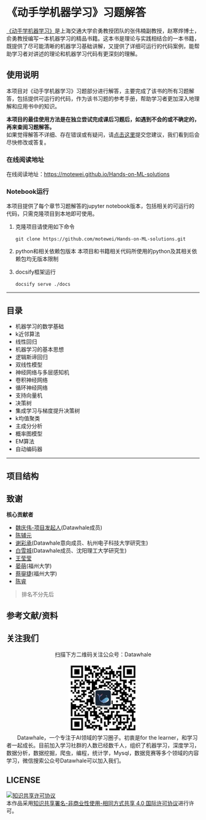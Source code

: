 # 《动手学机器学习》习题解答
  
[《动手学机器学习》](https://hml.boyuai.com/)是上海交通大学俞勇教授团队的张伟楠副教授，赵寒烨博士，俞勇教授编写一本机器学习的精品书籍。这本书是理论与实践相结合的一本书籍，既提供了尽可能清晰的机器学习基础讲解，又提供了详细可运行的代码案例，能帮助学习者对讲述的理论和机器学习代码有更深刻的理解。  

## 使用说明
本项目对《动手学机器学习》习题部分进行解答，主要完成了该书的所有习题解答，包括提供可运行的代码，作为该书习题的参考手册，帮助学习者更加深入地理解和应用书中的知识。  

**本项目的最佳使用方法是在独立尝试完成课后习题后，如遇到不会的或不确定的，再来查阅习题解答。**  
如果觉得解答不详细、存在错误或有疑问，请[点击这里](https://github.com/motewei/Hands-on-ML-solutions/issues)提交您建议，我们看到后会尽快修改或答复。

### 在线阅读地址
在线阅读地址：https://motewei.github.io/Hands-on-ML-solutions

### Notebook运行
本项目提供了每个章节习题解答的jupyter notebook版本，包括相关的可运行的代码，只需克隆项目到本地即可使用。  
1. 克隆项目请使用如下命令
    ```shell
    git clone https://github.com/motewei/Hands-on-ML-solutions.git
    ```
      
2. python和相关依赖包版本
   本项目和书籍相关代码所使用的python及其相关依赖包均无版本限制
  
3. docsify框架运行
    ```shell
    docsify serve ./docs
    ```

---

## 目录
- 机器学习的数学基础
- k近邻算法
- 线性回归
- 机器学习的基本思想
- 逻辑斯谛回归
- 双线性模型
- 神经网络与多层感知机
- 卷积神经网络
- 循环神经网络
- 支持向量机
- 决策树
- 集成学习与梯度提升决策树
- k均值聚类
- 主成分分析
- 概率图模型
- EM算法
- 自动编码器

---

## 项目结构


## 致谢

**核心贡献者**
- [魏庆伟-项目发起人](https://github.com/motewei)(Datawhale成员)
- [陈辅元](https://github.com/Fuyuan-bit)
- [谢彩承](https://github.com/YoungBossX)(Datawhale意向成员、杭州电子科技大学研究生)
- [白雪城](https://github.com/JackBaixue)(Datawhale成员、沈阳理工大学研究生)
- [王莹莹](https://github.com/fuyueagain)
- [晏萌](https://github.com/ym-kyeV1016)(福州大学)
- [蔡鋆捷](https://github.com/xinala-781)(福州大学)
- [陈睿](https://github.com/riannyway)

> 排名不分先后


## 参考文献/资料


## 关注我们

<div align=center>
<p>扫描下方二维码关注公众号：Datawhale</p>
<img src="./resources/qrcode.jpeg" width = "180" height = "180">
</div>
&emsp;&emsp;Datawhale，一个专注于AI领域的学习圈子。初衷是for the learner，和学习者一起成长。目前加入学习社群的人数已经数千人，组织了机器学习，深度学习，数据分析，数据挖掘，爬虫，编程，统计学，Mysql，数据竞赛等多个领域的内容学习，微信搜索公众号Datawhale可以加入我们。


## LICENSE
<a rel="license" href="http://creativecommons.org/licenses/by-nc-sa/4.0/"><img alt="知识共享许可协议" style="border-width:0" src="https://img.shields.io/badge/license-CC%20BY--NC--SA%204.0-lightgrey" /></a><br />本作品采用<a rel="license" href="http://creativecommons.org/licenses/by-nc-sa/4.0/">知识共享署名-非商业性使用-相同方式共享 4.0 国际许可协议</a>进行许可。